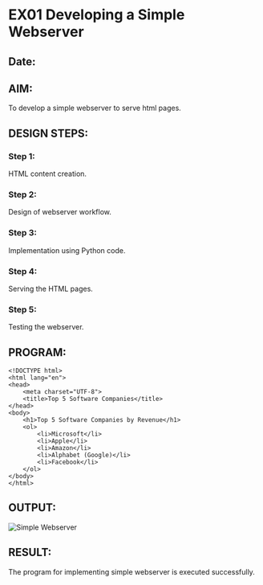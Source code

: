 # EX01 Developing a Simple Webserver
## Date:

## AIM:
To develop a simple webserver to serve html pages.

## DESIGN STEPS:
### Step 1: 
HTML content creation.

### Step 2:
Design of webserver workflow.

### Step 3:
Implementation using Python code.

### Step 4:
Serving the HTML pages.

### Step 5:
Testing the webserver.

## PROGRAM:
```
<!DOCTYPE html>
<html lang="en">
<head>
    <meta charset="UTF-8">
    <title>Top 5 Software Companies</title>
</head>
<body>
    <h1>Top 5 Software Companies by Revenue</h1>
    <ol>
        <li>Microsoft</li>
        <li>Apple</li>
        <li>Amazon</li>
        <li>Alphabet (Google)</li>
        <li>Facebook</li>
    </ol>
</body>
</html>
```
## OUTPUT:
![Simple Webserver](https://github.com/Darkwebnew/simplewebserver/assets/143114486/cd7df0e6-a22d-4b07-b49a-0452845d1cc8)
## RESULT:
The program for implementing simple webserver is executed successfully.
